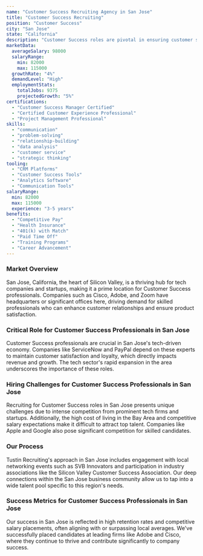```yaml
---
name: "Customer Success Recruiting Agency in San Jose"
title: "Customer Success Recruiting"
position: "Customer Success"
city: "San Jose"
state: "California"
description: "Customer Success roles are pivotal in ensuring customer satisfaction and retention through effective communication and problem-solving."
marketData:
  averageSalary: 98000
  salaryRange:
    min: 82000
    max: 115000
  growthRate: "4%"
  demandLevel: "High"
  employmentStats:
    totalJobs: 9375
    projectedGrowth: "5%"
certifications:
  - "Customer Success Manager Certified"
  - "Certified Customer Experience Professional"
  - "Project Management Professional"
skills:
  - "communication"
  - "problem-solving"
  - "relationship-building"
  - "data analysis"
  - "customer service"
  - "strategic thinking"
tooling:
  - "CRM Platforms"
  - "Customer Success Tools"
  - "Analytics Software"
  - "Communication Tools"
salaryRange:
  min: 82000
  max: 115000
  experience: "3-5 years"
benefits:
  - "Competitive Pay"
  - "Health Insurance"
  - "401(k) with Match"
  - "Paid Time Off"
  - "Training Programs"
  - "Career Advancement"
---
```


### Market Overview
San Jose, California, the heart of Silicon Valley, is a thriving hub for tech companies and startups, making it a prime location for Customer Success professionals. Companies such as Cisco, Adobe, and Zoom have headquarters or significant offices here, driving demand for skilled professionals who can enhance customer relationships and ensure product satisfaction.
### Critical Role for Customer Success Professionals in San Jose
Customer Success professionals are crucial in San Jose's tech-driven economy. Companies like ServiceNow and PayPal depend on these experts to maintain customer satisfaction and loyalty, which directly impacts revenue and growth. The tech sector's rapid expansion in the area underscores the importance of these roles.

### Hiring Challenges for Customer Success Professionals in San Jose
Recruiting for Customer Success roles in San Jose presents unique challenges due to intense competition from prominent tech firms and startups. Additionally, the high cost of living in the Bay Area and competitive salary expectations make it difficult to attract top talent. Companies like Apple and Google also pose significant competition for skilled candidates.

### Our Process
Tustin Recruiting's approach in San Jose includes engagement with local networking events such as SVB Innovators and participation in industry associations like the Silicon Valley Customer Success Association. Our deep connections within the San Jose business community allow us to tap into a wide talent pool specific to this region's needs.

### Success Metrics for Customer Success Professionals in San Jose
Our success in San Jose is reflected in high retention rates and competitive salary placements, often aligning with or surpassing local averages. We've successfully placed candidates at leading firms like Adobe and Cisco, where they continue to thrive and contribute significantly to company success.